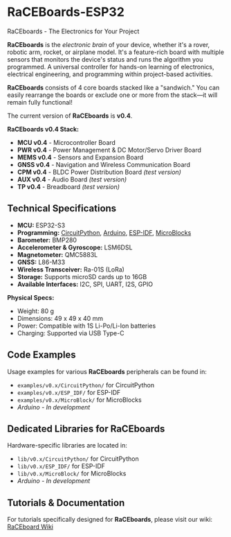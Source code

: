 # RaCEBoards-ESP32
RaCEboards - The Electronics for Your Project

**RaCEboards** is the *electronic brain* of your device, whether it's a rover, robotic arm, rocket, or airplane model. It's a feature-rich board with multiple sensors that monitors the device's status and runs the algorithm you programmed. A universal controller for hands-on learning of electronics, electrical engineering, and programming within project-based activities.

**RaCEboards** consists of 4 core boards stacked like a "sandwich." You can easily rearrange the boards or exclude one or more from the stack—it will remain fully functional!

The current version of **RaCEboards** is **v0.4**.

**RaCEboards v0.4 Stack:**
+   **MCU v0.4** - Microcontroller Board
+   **PWR v0.4** - Power Management & DC Motor/Servo Driver Board
+   **MEMS v0.4** - Sensors and Expansion Board
+   **GNSS v0.4** - Navigation and Wireless Communication Board
+   **CPM v0.4** - BLDC Power Distribution Board *(test version)*
+   **AUX v0.4** - Audio Board *(test version)*
+   **TP v0.4** - Breadboard *(test version)*

## Technical Specifications
*   **MCU:** ESP32-S3
*   **Programming:** [CircuitPython](https://github.com/adafruit/circuitpython), [Arduino](https://github.com/espressif/arduino-esp32), [ESP-IDF](https://github.com/espressif/esp-idf), [MicroBlocks](https://microblocks.fun/)
*   **Barometer:** BMP280
*   **Accelerometer & Gyroscope:** LSM6DSL
*   **Magnetometer:** QMC5883L
*   **GNSS:** L86-M33
*   **Wireless Transceiver:** Ra-01S (LoRa)
*   **Storage:** Supports microSD cards up to 16GB
*   **Available Interfaces:** I2C, SPI, UART, I2S, GPIO

**Physical Specs:**
*   Weight: 80 g
*   Dimensions: 49 x 49 x 40 mm
*   Power: Compatible with 1S Li-Po/Li-Ion batteries
*   Charging: Supported via USB Type-C

## Code Examples
Usage examples for various **RaCEboards** peripherals can be found in:
*   `examples/v0.x/CircuitPython/` for CircuitPython
*   `examples/v0.x/ESP_IDF/` for ESP-IDF
*   `examples/v0.x/MicroBlock/` for MicroBlocks
*   *Arduino - In development*

## Dedicated Libraries for RaCEboards
Hardware-specific libraries are located in:
*   `lib/v0.x/CircuitPython/` for CircuitPython
*   `lib/v0.x/ESP_IDF/` for ESP-IDF
*   `lib/v0.x/MicroBlock/` for MicroBlocks
*   *Arduino - In development*

## Tutorials & Documentation
For tutorials specifically designed for **RaCEboards**, please visit our wiki:
[RaCEboard Wiki](https://raceboards.notion.site/b904a8853876489b9a182e0184369974?v=f337b6ecd4494e199e3b007a1e0e9fd5)
